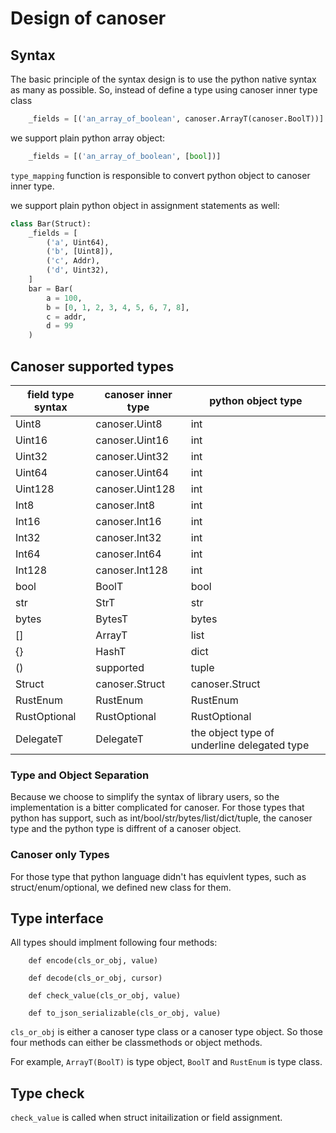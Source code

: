 # Design of canoser

## Syntax
The basic principle of the syntax design is to use the python native syntax as many as possible. So, instead of define a type using canoser inner type class

```python
    _fields = [('an_array_of_boolean', canoser.ArrayT(canoser.BoolT))]
```
we support plain python array object:
```python
    _fields = [('an_array_of_boolean', [bool])]
```
`type_mapping` function is responsible to convert python object to canoser inner type.

we support plain python object in assignment statements as well:
```python
class Bar(Struct):
    _fields = [
        ('a', Uint64),
        ('b', [Uint8]),
        ('c', Addr),
        ('d', Uint32),
    ]
    bar = Bar(
        a = 100,
        b = [0, 1, 2, 3, 4, 5, 6, 7, 8],
        c = addr,
        d = 99
    )
```

## Canoser supported types

| field type syntax | canoser inner type | python object type |
| ------ | ------ | ------ |
| Uint8 | canoser.Uint8 | int |
| Uint16 | canoser.Uint16 | int |
| Uint32 | canoser.Uint32 | int |
| Uint64 | canoser.Uint64 | int |
| Uint128 | canoser.Uint128 | int |
| Int8 | canoser.Int8 | int |
| Int16 | canoser.Int16 | int |
| Int32 | canoser.Int32 | int |
| Int64 | canoser.Int64 | int |
| Int128 | canoser.Int128 | int |
| bool | BoolT | bool |
| str | StrT | str |
| bytes | BytesT | bytes |
| [] | ArrayT | list |
| {} | HashT |  dict |
| () | supported |  tuple |
| Struct | canoser.Struct | canoser.Struct |
| RustEnum | RustEnum | RustEnum |
| RustOptional | RustOptional | RustOptional |
| DelegateT | DelegateT | the object type of underline delegated type |

### Type and Object Separation
Because we choose to simplify the syntax of library users, so the implementation is a bitter complicated for canoser. For those types that python has support, such as int/bool/str/bytes/list/dict/tuple, the canoser type and the python type is diffrent of a canoser object.

### Canoser only Types
For those type that python language didn't has equivlent types, such as struct/enum/optional, we defined new class for them.


## Type interface

All types should implment following four methods:
```
    def encode(cls_or_obj, value)

    def decode(cls_or_obj, cursor)

    def check_value(cls_or_obj, value)

    def to_json_serializable(cls_or_obj, value)

```

`cls_or_obj` is either a canoser type class or a canoser type object. So those four methods can either be classmethods or object methods.

For example, `ArrayT(BoolT)` is type object, `BoolT` and `RustEnum` is type class.


## Type check
`check_value` is called when struct initailization or field assignment.


